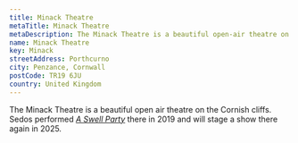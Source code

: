 ```yaml
---
title: Minack Theatre
metaTitle: Minack Theatre
metaDescription: The Minack Theatre is a beautiful open-air theatre on the Cornish cliffs
name: Minack Theatre
key: Minack
streetAddress: Porthcurno
city: Penzance, Cornwall
postCode: TR19 6JU
country: United Kingdom
---
```

The Minack Theatre is a beautiful open air theatre on the Cornish cliffs. Sedos performed *[A Swell Party](https://www.sedos.co.uk/shows/2019-a-swell-party)* there in 2019 and will stage a show there again in 2025.